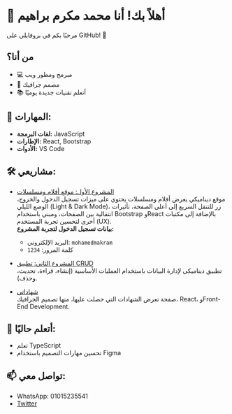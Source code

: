 # 👋 أهلاً بك! أنا محمد مكرم براهيم

مرحبًا بكم في بروفايلي على GitHub! 🌟

## من أنا؟
- 💻 مبرمج ومطور ويب
- 🎨 مصمم جرافيك
- 📚 أتعلم تقنيات جديدة يوميًا

## 🔧 المهارات:
- **لغات البرمجة:** JavaScript 
- **الإطارات:** React, Bootstrap
- **الأدوات:** VS Code

## 🛠️ مشاريعي:
- [المشروع الأول: موقع أفلام ومسلسلات](https://moomakram.github.io/tvflix)  
  موقع ديناميكي يعرض أفلام ومسلسلات يحتوي على ميزات تسجيل الدخول والخروج، الوضع الليلي (Light & Dark Mode)، زر للتنقل السريع إلى أعلى الصفحة، تأثيرات انتقالية بين الصفحات، ومبني باستخدام Bootstrap وReact بالإضافة إلى مكتبات أخرى لتحسين تجربة المستخدم (UX).  
  **بيانات تسجيل الدخول لتجربة المشروع:**

  - البريد الإلكتروني: `mohamedmakram`
  - كلمة المرور: `1234`

- [المشروع الثاني: تطبيق CRUD](https://moomakram.github.io/cruds/)  
  تطبيق ديناميكي لإدارة البيانات باستخدام العمليات الأساسية (إنشاء، قراءة، تحديث، وحذف).

- [شهاداتي](https://moomakram.github.io/my-courses/)  
  صفحة تعرض الشهادات التي حصلت عليها، منها تصميم الجرافيك، React، وFront-End Development.

## 🌱 أتعلم حاليًا:
- تعلم TypeScript
- تحسين مهارات التصميم باستخدام Figma

## 📫 تواصل معي:
- WhatsApp: 01015235541
- [Twitter](https://x.com/mohamedmakram73?t=wJiDsnVkLxGhFKc3us7t8g&s=08)
